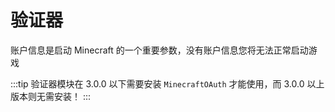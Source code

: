 # 验证器

账户信息是启动 Minecraft 的一个重要参数，没有账户信息您将无法正常启动游戏

:::tip
验证器模块在 3.0.0 以下需要安装 `MinecraftOAuth` 才能使用，而 3.0.0 以上版本则无需安装！
:::
